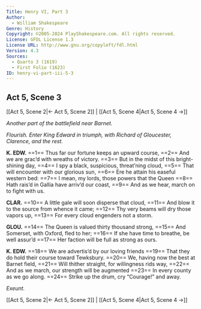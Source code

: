 ```yaml
---
Title: Henry VI, Part 3
Author: 
  - William Shakespeare
Genre: History
Copyright: ©2005-2024 PlayShakespeare.com. All rights reserved.
License: GFDL License 1.3
License URL: http://www.gnu.org/copyleft/fdl.html
Version: 4.3
Sources:
  - Quarto 3 (1619)
  - First Folio (1623)
ID: henry-vi-part-iii-5-3
---
```


## Act 5, Scene 3
[[Act 5, Scene 2|← Act 5, Scene 2]] | [[Act 5, Scene 4|Act 5, Scene 4 →]]

*Another part of the battlefield near Barnet.*

*Flourish. Enter King Edward in triumph, with Richard of Gloucester, Clarence, and the rest.*

**K. EDW.**
==1== Thus far our fortune keeps an upward course,
==2== And we are grac’d with wreaths of victory.
==3== But in the midst of this bright-shining day,
==4== I spy a black, suspicious, threat’ning cloud,
==5== That will encounter with our glorious sun,
==6== Ere he attain his easeful western bed:
==7== I mean, my lords, those powers that the Queen
==8== Hath rais’d in Gallia have arriv’d our coast,
==9== And as we hear, march on to fight with us.

**CLAR.**
==10== A little gale will soon disperse that cloud,
==11== And blow it to the source from whence it came;
==12== Thy very beams will dry those vapors up,
==13== For every cloud engenders not a storm.

**GLOU.**
==14== The Queen is valued thirty thousand strong,
==15== And Somerset, with Oxford, fled to her;
==16== If she have time to breathe, be well assur’d
==17== Her faction will be full as strong as ours.

**K. EDW.**
==18== We are advertis’d by our loving friends
==19== That they do hold their course toward Tewksbury.
==20== We, having now the best at Barnet field,
==21== Will thither straight, for willingness rids way,
==22== And as we march, our strength will be augmented
==23== In every county as we go along.
==24== Strike up the drum, cry “Courage!” and away.

*Exeunt.*

[[Act 5, Scene 2|← Act 5, Scene 2]] | [[Act 5, Scene 4|Act 5, Scene 4 →]]